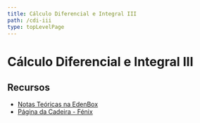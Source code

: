 ```yaml
---
title: Cálculo Diferencial e Integral III
path: /cdi-iii
type: topLevelPage
---
```


# Cálculo Diferencial e Integral III

## Recursos

- [Notas Teóricas na EdenBox](https://www.edenbox.org/index.php/s/edenbox?path=%2FLEIC%2F2%C2%BA%20Ano%2F1%C2%BA%20Semestre%2FACED%2FMaterial%20de%20Apoio)
- [Página da Cadeira - Fénix](https://fenix.tecnico.ulisboa.pt/disciplinas/CDI6/2021-2022/1-semestre)
